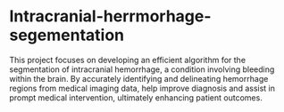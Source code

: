# Intracranial-herrmorhage-segementation
This project focuses on developing an efficient algorithm for the segmentation of intracranial hemorrhage, a condition involving bleeding within the brain. By accurately identifying and delineating hemorrhage regions from medical imaging data, help improve diagnosis and assist in prompt medical intervention, ultimately enhancing patient outcomes.
